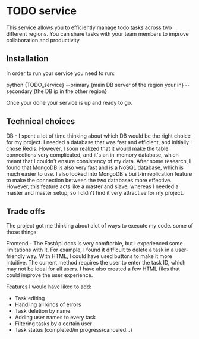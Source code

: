 # TODO service

This service allows you to efficiently manage todo tasks across two different regions. You can share tasks with your team members to improve collaboration and productivity.

## Installation
In order to run your service you need to run:

python {TODO_service} --primary {main DB server of the region your in} --secondary {the DB ip in the other region}

Once your done your service is up and ready to go.


## Technical choices
DB - I spent a lot of time thinking about which DB would be the right choice for my project. I needed a database that was fast and efficient, and initially I chose Redis. However, I soon realized that it would make the table connections very complicated, and it's an in-memory database, which meant that I couldn't ensure consistency of my data. After some research, I found that MongoDB is also very fast and is a NoSQL database, which is much easier to use. I also looked into MongoDB's built-in replication feature to make the connection between the two databases more effective. However, this feature acts like a master and slave, whereas I needed a master and master setup, so I didn't find it very attractive for my project.

## Trade offs
The project got me thinking about alot of ways to execute my code. some of those things:

Frontend - The FastApi docs is very comftorble, but I experienced some limitations with it. For example, I found it difficult to delete a task in a user-friendly way. With HTML, I could have used buttons to make it more intuitive. The current method requires the user to enter the task ID, which may not be ideal for all users. I have also created a few HTML files that could improve the user experience.

 Features I would have liked to add:

- Task editing
- Handling all kinds of errors
- Task deletion by name
- Adding user names to every task
- Filtering tasks by a certain user
- Task status (completed/in progress/canceled...)


